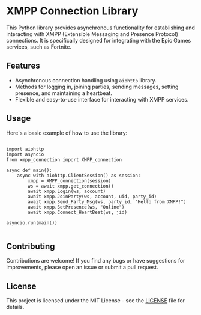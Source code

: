 <!DOCTYPE html>
<html lang="en">
<head>
  <meta charset="UTF-8">
  <meta name="viewport" content="width=device-width, initial-scale=1.0">
  <title>XMPP Connection Library</title>
</head>
<body>
  <h1>XMPP Connection Library</h1>

  <p>This Python library provides asynchronous functionality for establishing and interacting with XMPP (Extensible Messaging and Presence Protocol) connections. It is specifically designed for integrating with the Epic Games services, such as Fortnite.</p>

  <h2>Features</h2>

  <ul>
    <li>Asynchronous connection handling using <code>aiohttp</code> library.</li>
    <li>Methods for logging in, joining parties, sending messages, setting presence, and maintaining a heartbeat.</li>
    <li>Flexible and easy-to-use interface for interacting with XMPP services.</li>
  </ul>

  <h2>Usage</h2>

  <p>Here's a basic example of how to use the library:</p>

  <pre><code class="python">
import aiohttp
import asyncio
from xmpp_connection import XMPP_connection

async def main():
    async with aiohttp.ClientSession() as session:
        xmpp = XMPP_connection(session)
        ws = await xmpp.get_connection()
        await xmpp.Login(ws, account)
        await xmpp.JoinParty(ws, account, uid, party_id)
        await xmpp.Send_Party_Msg(ws, party_id, "Hello from XMPP!")
        await xmpp.SetPresence(ws, "Online")
        await xmpp.Connect_HeartBeat(ws, jid)

asyncio.run(main())
  </code></pre>

  <h2>Contributing</h2>

  <p>Contributions are welcome! If you find any bugs or have suggestions for improvements, please open an issue or submit a pull request.</p>

  <h2>License</h2>

  <p>This project is licensed under the MIT License - see the <a href="LICENSE">LICENSE</a> file for details.</p>
</body>
</html>
